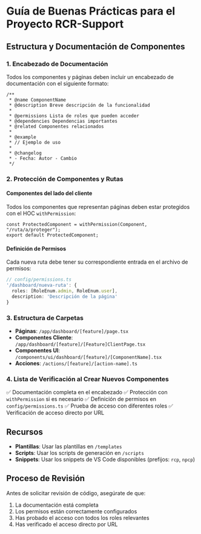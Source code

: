 # Guía de Buenas Prácticas para el Proyecto RCR-Support

## Estructura y Documentación de Componentes

### 1. Encabezado de Documentación

Todos los componentes y páginas deben incluir un encabezado de documentación con el siguiente formato:

```tsx
/**
 * @name ComponentName
 * @description Breve descripción de la funcionalidad
 *
 * @permissions Lista de roles que pueden acceder
 * @dependencies Dependencias importantes
 * @related Componentes relacionados
 *
 * @example
 * // Ejemplo de uso
 *
 * @changelog
 * - Fecha: Autor - Cambio
 */
```

### 2. Protección de Componentes y Rutas

#### Componentes del lado del cliente

Todos los componentes que representan páginas deben estar protegidos con el HOC `withPermission`:

```tsx
const ProtectedComponent = withPermission(Component, "/ruta/a/proteger");
export default ProtectedComponent;
```

#### Definición de Permisos

Cada nueva ruta debe tener su correspondiente entrada en el archivo de permisos:

```typescript
// config/permissions.ts
'/dashboard/nueva-ruta': {
  roles: [RoleEnum.admin, RoleEnum.user],
  description: 'Descripción de la página'
}
```

### 3. Estructura de Carpetas

- **Páginas**: `/app/dashboard/[feature]/page.tsx`
- **Componentes Cliente**: `/app/dashboard/[feature]/[Feature]ClientPage.tsx`
- **Componentes UI**: `/components/ui/dashboard/[feature]/[ComponentName].tsx`
- **Acciones**: `/actions/[feature]/[action-name].ts`

### 4. Lista de Verificación al Crear Nuevos Componentes

✅ Documentación completa en el encabezado
✅ Protección con `withPermission` si es necesario
✅ Definición de permisos en `config/permissions.ts`
✅ Prueba de acceso con diferentes roles
✅ Verificación de acceso directo por URL

## Recursos

- **Plantillas**: Usar las plantillas en `/templates`
- **Scripts**: Usar los scripts de generación en `/scripts`
- **Snippets**: Usar los snippets de VS Code disponibles (prefijos: `rcp`, `npcp`)

## Proceso de Revisión

Antes de solicitar revisión de código, asegúrate de que:

1. La documentación está completa
2. Los permisos están correctamente configurados
3. Has probado el acceso con todos los roles relevantes
4. Has verificado el acceso directo por URL
